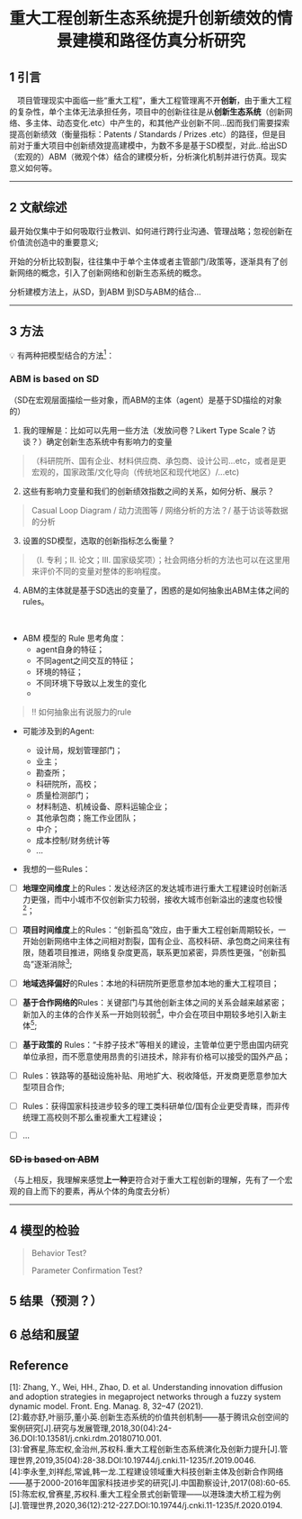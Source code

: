 <center><h1>重大工程创新生态系统提升创新绩效的情景建模和路径仿真分析研究</h1></center>



## 1 引言

&ensp;&ensp;项目管理现实中面临一些“重大工程”，重大工程管理离不开**创新**，由于重大工程的复杂性，单个主体无法承担任务，项目中的创新往往是从**创新生态系统**（创新网络、多主体、动态变化.etc）中产生的，和其他产业创新不同...因而我们需要探索提高创新绩效（衡量指标：Patents / Standards / Prizes .etc）的路径，但是目前对于重大项目中创新绩效提高建模中，为数不多是基于SD模型，对此..给出SD （宏观的）ABM（微观个体）结合的建模分析，分析演化机制并进行仿真。现实意义如何等。

-----

## 2 文献综述


最开始仅集中于如何吸取行业教训、如何进行跨行业沟通、管理战略；忽视创新在价值流创造中的重要意义;

开始的分析比较割裂，往往集中于单个主体或者主管部门/政策等，逐渐具有了创新网络的概念，引入了创新网络和创新生态系统的概念。

分析建模方法上，从SD，到ABM 到SD与ABM的结合...


-----

## 3 方法
💡 有两种把模型结合的方法[<sup>1</sup>](#refer-anchor-1)：

###  **ABM is based on SD**
（SD在宏观层面描绘一些对象，而ABM的主体（agent）是基于SD描绘的对象的）
> 
1. 我的理解是：比如可以先用一些方法（发放问卷？Likert Type Scale？访谈？）确定创新生态系统中有影响力的变量
>（科研院所、国有企业、材料供应商、承包商、设计公司...etc，或者是更宏观的，国家政策/文化导向（传统地区和现代地区）/...etc)

2. 这些有影响力变量和我们的创新绩效指数之间的关系，如何分析、展示？
> Casual Loop Diagram / 动力流图等 / 网络分析的方法？/ 基于访谈等数据的分析
> 
   

3. 设置的SD模型，选取的创新指标怎么衡量？
>（I. 专利；II. 论文；III. 国家级奖项）；社会网络分析的方法也可以在这里用来评价不同的变量对整体的影响程度。


4. ABM的主体就是基于SD选出的变量了，困惑的是如何抽象出ABM主体之间的rules。

<br>

- ABM 模型的 Rule 思考角度：
  - agent自身的特征；
  - 不同agent之间交互的特征；
  - 环境的特征；
  - 不同环境下导致以上发生的变化
  - 
> ‼️ 如何抽象出有说服力的rule


- 可能涉及到的Agent: 
    * 设计局，规划管理部门；
    * 业主；
    * 勘查所；
    * 科研院所，高校；
    * 质量检测部门；
    * 材料制造、机械设备、原料运输企业；
    * 其他承包商；施工作业团队；
    * 中介；
    * 成本控制/财务统计等
    * ...


- 我想的一些Rules：
  > 
- [ ] **地理空间维度**上的Rules：发达经济区的发达城市进行重大工程建设时创新活力更强，而中小城市不仅创新实力较弱，接收大城市创新溢出的速度也较慢[<sup>2</sup>](#refer-anchor-2)；
  
- [ ] **项目时间维度**上的Rules：“创新孤岛”效应，由于重大工程创新周期较长，一开始创新网络中主体之间相对割裂，国有企业、高校科研、承包商之间来往有限，随着项目推进，网络复杂度更高，联系更加紧密，异质性更强，“创新孤岛”逐渐消除[<sup>3</sup>](#refer-anchor-3);
- [ ] **地域选择偏好**的Rules：本地的科研院所更愿意参加本地的重大工程项目；
- [ ] **基于合作网络的**Rules：关键部门与其他创新主体之间的关系会越来越紧密；新加入的主体的合作关系一开始则较弱[<sup>4</sup>](#refer-anchor-4)，中介会在项目中期较多地引入新主体[<sup>5</sup>](#refer-anchor-5);
- [ ] **基于政策的** Rules：“卡脖子技术”等相关的建设，主管单位更宁愿由国内研究单位承担，而不愿意使用昂贵的引进技术，除非有价格可以接受的国外产品；
- [ ] Rules：铁路等的基础设施补贴、用地扩大、税收降低，开发商更愿意参加大型项目合作;
- [ ] Rules：获得国家科技进步较多的理工类科研单位/国有企业更受青睐，而非传统理工高校则不那么重视重大工程建设；
- [ ] ...


### ~~SD is based on ABM~~ 
（与上相反，我理解来感觉**上一种**更符合对于重大工程创新的理解，先有了一个宏观的自上而下的要素，再从个体的角度去分析）

-----

## 4 模型的检验

> Behavior Test? 
>
> Parameter Confirmation Test?


## 5 结果（预测？）


## 6 总结和展望

## Reference


<div id = "refer-anchor-1">
[1]: Zhang, Y., Wei, HH., Zhao, D. et al. Understanding innovation diffusion and adoption strategies in megaproject networks through a fuzzy system dynamic model. Front. Eng. Manag. 8, 32–47 (2021).  </div>

<div id = "refer-anchor-2">
[2]:戴亦舒,叶丽莎,董小英.创新生态系统的价值共创机制——基于腾讯众创空间的案例研究[J].研究与发展管理,2018,30(04):24-36.DOI:10.13581/j.cnki.rdm.20180710.001.</div>



<div id = "refer-anchor-3">
[3]:曾赛星,陈宏权,金治州,苏权科.重大工程创新生态系统演化及创新力提升[J].管理世界,2019,35(04):28-38.DOI:10.19744/j.cnki.11-1235/f.2019.0046.</div>


<div id = "refer-anchor-4">
[4]:李永奎,刘祥彪,常诚,韩一龙.工程建设领域重大科技创新主体及创新合作网络——基于2000-2016年国家科技进步奖的研究[J].中国勘察设计,2017(08):60-65.</div>

<div id = "refer-anchor-5">
[5]:陈宏权,曾赛星,苏权科.重大工程全景式创新管理——以港珠澳大桥工程为例[J].管理世界,2020,36(12):212-227.DOI:10.19744/j.cnki.11-1235/f.2020.0194.</div>

